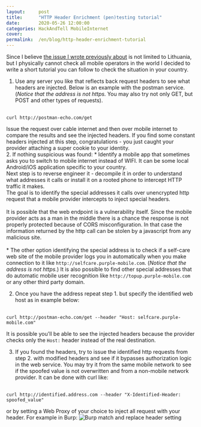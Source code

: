 ```yaml
---
layout:     post
title:      "HTTP Header Enrichment (pen)testing tutorial"
date:       2020-05-26 12:00:00
categories: HackAndTell MobileInternet
cover:      
permalink:  /en/blog/http-header-enrichment-tutorial
---
```

Since I believe [the issue I wrote previously about](en/blog/mobile-data-leak) is not limited to Lithuania, but I physically cannot check all mobile operators in the world I decided to write a short tutorial you can follow to check the situation in your country.

1. Use any server you like that reflects back request headers to see what headers are injected. Below is an example with the postman service. (*Notice that the address is not https.* You may also try not only GET, but POST and other types of requests).<br/><br/>
```
curl http://postman-echo.com/get
```
Issue the request over cable internet and then over mobile internet to compare the results and see the injected headers. If you find some constant headers injected at this step, congratulations - you just caught your provider attaching a super cookie to your identity.  
2. If nothing suspicious was found:
    * Identify a mobile app that sometimes asks you to switch to mobile internet instead of WIFI. It can be some local Android/iOS application specific to your country.  
Next step is to reverse engineer it - decompile it in order to understand what addresses it calls or install it on a rooted phone to intercept HTTP traffic it makes.  
The goal is to identify the special addresses it calls over unencrypted http request that a mobile provider intercepts to inject special headers.<br/><br/>
It is possible that the web endpoint is a vulnerability itself. Since the mobile provider acts as a man in the middle there is a chance the response is not properly protected because of CORS misconfiguration. In that case the information returned by the http call can be stolen by a javascript from any malicious site.<br/><br/>
    * The other option identifying the special address is to check if a self-care web site of the mobile provider logs you in automatically when you make connection to it like `http://selfcare.purple-mobile.com`. (*Notice that the address is not https.*) It is also possible to find other special addresses that do automatic mobile user recognition like `http://topup.purple-mobile.com` or any other third party domain.

2. Once you have the address repeat step 1. but specify the identified web host as in example below:<br/><br/>
```
curl http://postman-echo.com/get --header "Host: selfcare.purple-mobile.com"
```
It is possible you'll be able to see the injected headers because the provider checks only the `Host:` header instead of the real destination.

3. If you found the headers, try to issue the identified http requests from step 2. with modified headers and see if it bypasses authorization logic in the web service. You may try it from the same mobile network to see if the spoofed value is not overwritten and from a non-mobile network provider. It can be done with curl like:<br/><br/>
```
curl http://identified.address.com --header "X-Identified-Header: spoofed_value"
```
or by setting a Web Proxy of your choice to inject all request with your header. For example in Burp:
![Burp match and replace header setting](burp_header_inject.png)